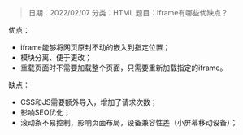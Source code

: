 > 日期：2022/02/07
分类：HTML
题目：iframe有哪些优缺点？

优点：

- iframe能够将网页原封不动的嵌入到指定位置；
- 模块分离、便于更改；
- 重载页面时不需要加载整个页面，只需要重新加载指定的iframe。

缺点：

- CSS和JS需要额外导入，增加了请求次数；
- 影响SEO优化；
- 滚动条不易控制，影响页面布局，设备兼容性差（小屏幕移动设备）；

